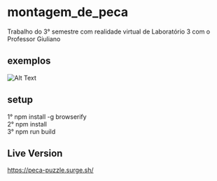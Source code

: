 # montagem_de_peca
Trabalho do 3° semestre com realidade virtual de Laboratório 3 com o Professor Giuliano
## exemplos
![Alt Text](https://giphy.com/gifs/jTHShkm1cMeUV9jBvn)
## setup
1° npm install -g browserify  
2° npm install  
3° npm run build  
## Live Version
https://peca-puzzle.surge.sh/
